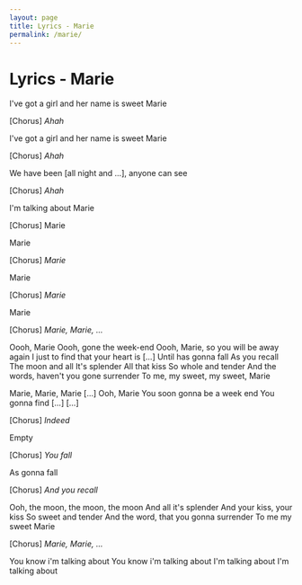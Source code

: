 ```yaml
---
layout: page
title: Lyrics - Marie
permalink: /marie/
---
```


# Lyrics - Marie

I've got a girl and her name is sweet Marie

[Chorus]
_Ahah_

I've got a girl and her name is sweet Marie

[Chorus]
_Ahah_

We have been [all night and ...], anyone can see

[Chorus]
_Ahah_

I'm talking about Marie

[Chorus]
Marie

Marie

[Chorus]
_Marie_

Marie

[Chorus]
_Marie_

Marie

[Chorus]
_Marie, Marie, ..._

Oooh, Marie
Oooh, gone the week-end
Oooh, Marie, so you will be away again
I just to find that your heart is [...]
Until has gonna fall
As you recall
The moon and all
It's splender
All that kiss
So whole and tender
And the words, haven't you gone surrender
To me, my sweet, my sweet, Marie

Marie, Marie, Marie
[...]
Ooh, Marie
You soon gonna be a week end
You gonna find [...]
[...]

[Chorus]
_Indeed_

Empty

[Chorus]
_You fall_

As gonna fall

[Chorus]
_And you recall_

Ooh, the moon, the moon, the moon
And all it's splender
And your kiss, your kiss
So sweet and tender
And the word, that you gonna surrender
To me
my sweet Marie

[Chorus]
_Marie, Marie, ..._

You know i'm talking about
You know i'm talking about
I'm talking about
I'm talking about



